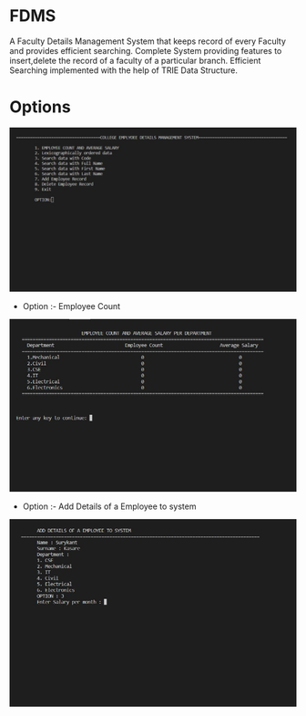 # FDMS
A Faculty Details Management System that keeps record of every  Faculty and provides efficient searching.
Complete System providing features to insert,delete the record of a faculty of a particular branch.
Efficient Searching implemented with the help of TRIE Data Structure.
# Options
<div align="center">
  <img alt="Demo" src="FdmsSS1.jpg" />
</div>

* Option :-
 Employee Count  
<div align="center">
  <img alt="Demo" src="FdmsSS2.jpg" />
</div>

* Option :- Add Details of a Employee to system
<div align="center">
  <img alt="Demo" src="FdmsSS3.jpg" />
</div>
